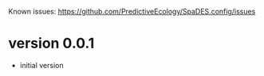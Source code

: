 Known issues: <https://github.com/PredictiveEcology/SpaDES.config/issues>

# version 0.0.1

* initial version
